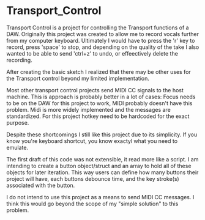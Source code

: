 # Transport_Control
Transport Control is a project for controlling the Transport functions of a DAW. Originally this project was created to allow me to record vocals further from my computer keyboard. Ultimately I would have to press the 'r' key to record, press 'space' to stop, and depending on the quality of the take I also wanted to be able to send 'ctrl+z' to undo, or effeectively delete the recording.

After creating the basic sketch I realized that there may be other uses for the Transport control beyond my limited implementation. 

Most other transport control projects send MIDI CC signals to the host machine. This is approach is probably better in a lot of cases:
	Focus needs to be on the DAW for this project to work, MIDI probably doesn't have this problem. 
	Midi is more widely implemented and the messages are standardized. For this project hotkey need to be hardcoded for the exact purpose.

Despite these shortcomings I still like this project due to its simplicity. If you know you're keyboard shortcut, you know exactyl what you need to emulate. 

The first draft of this code was not extensible, it read more like a script. I am intending to create a button object/struct and an array to hold all of these objects for later iteration. This way users can define how many buttons their project will have, each buttons debounce time, and the key stroke(s) associated with the button.

I do not intend to use this project as a means to send MIDI CC messages. I think this would go beyond the scope of my "simple solution" to this problem.


